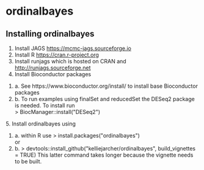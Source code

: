 # ordinalbayes

## Installing ordinalbayes

1. Install JAGS https://mcmc-jags.sourceforge.io
2. Install R https://cran.r-project.org
3. Install runjags which is hosted on CRAN and 
http://runjags.sourceforge.net
4. Install Bioconductor packages 
<ol>
  <li>a. See https://www.bioconductor.org/install/ to install base Bioconductor packages</li>
 <li> b. To run examples using finalSet and reducedSet the 
     DESeq2 package is needed. To install run</li>
     > BiocManager::install("DESeq2")</li>
</ol>
5. Install ordinalbayes using 
<ol>
  <li>a. within R use > install.packages("ordinalbayes")</li>
      or
 <li> b.
  > devtools::install_github("kelliejarcher/ordinalbayes", build_vignettes = 
TRUE)
   This latter command takes longer because the vignette needs to be built.</li>
  </ol>
